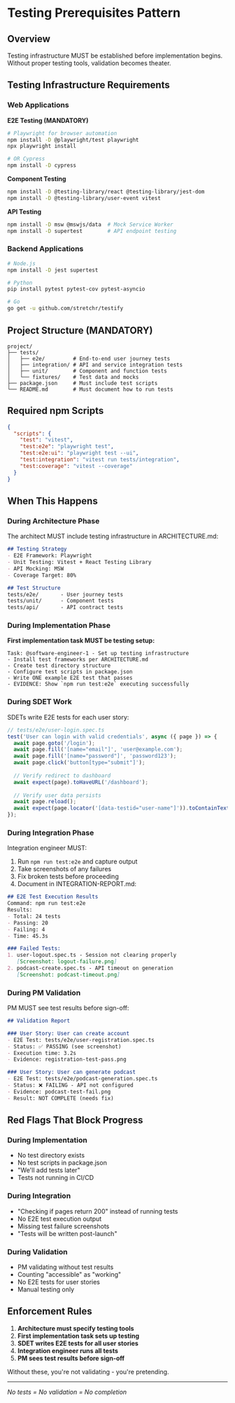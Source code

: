 # Testing Prerequisites Pattern

## Overview
Testing infrastructure MUST be established before implementation begins. Without proper testing tools, validation becomes theater.

## Testing Infrastructure Requirements

### Web Applications
**E2E Testing (MANDATORY)**
```bash
# Playwright for browser automation
npm install -D @playwright/test playwright
npx playwright install

# OR Cypress
npm install -D cypress
```

**Component Testing**
```bash
npm install -D @testing-library/react @testing-library/jest-dom
npm install -D @testing-library/user-event vitest
```

**API Testing**
```bash
npm install -D msw @mswjs/data  # Mock Service Worker
npm install -D supertest        # API endpoint testing
```

### Backend Applications
```bash
# Node.js
npm install -D jest supertest

# Python
pip install pytest pytest-cov pytest-asyncio

# Go
go get -u github.com/stretchr/testify
```

## Project Structure (MANDATORY)

```
project/
├── tests/
│   ├── e2e/         # End-to-end user journey tests
│   ├── integration/ # API and service integration tests
│   ├── unit/        # Component and function tests
│   └── fixtures/    # Test data and mocks
├── package.json     # Must include test scripts
└── README.md        # Must document how to run tests
```

## Required npm Scripts

```json
{
  "scripts": {
    "test": "vitest",
    "test:e2e": "playwright test",
    "test:e2e:ui": "playwright test --ui",
    "test:integration": "vitest run tests/integration",
    "test:coverage": "vitest --coverage"
  }
}
```

## When This Happens

### During Architecture Phase
The architect MUST include testing infrastructure in ARCHITECTURE.md:
```markdown
## Testing Strategy
- E2E Framework: Playwright
- Unit Testing: Vitest + React Testing Library
- API Mocking: MSW
- Coverage Target: 80%

## Test Structure
tests/e2e/       - User journey tests
tests/unit/      - Component tests
tests/api/       - API contract tests
```

### During Implementation Phase
**First implementation task MUST be testing setup:**
```
Task: @software-engineer-1 - Set up testing infrastructure
- Install test frameworks per ARCHITECTURE.md
- Create test directory structure
- Configure test scripts in package.json
- Write ONE example E2E test that passes
- EVIDENCE: Show `npm run test:e2e` executing successfully
```

### During SDET Work
SDETs write E2E tests for each user story:
```typescript
// tests/e2e/user-login.spec.ts
test('User can login with valid credentials', async ({ page }) => {
  await page.goto('/login');
  await page.fill('[name="email"]', 'user@example.com');
  await page.fill('[name="password"]', 'password123');
  await page.click('button[type="submit"]');
  
  // Verify redirect to dashboard
  await expect(page).toHaveURL('/dashboard');
  
  // Verify user data persists
  await page.reload();
  await expect(page.locator('[data-testid="user-name"]')).toContainText('John Doe');
});
```

### During Integration Phase
Integration engineer MUST:
1. Run `npm run test:e2e` and capture output
2. Take screenshots of any failures
3. Fix broken tests before proceeding
4. Document in INTEGRATION-REPORT.md:
```markdown
## E2E Test Execution Results
Command: npm run test:e2e
Results:
- Total: 24 tests
- Passing: 20
- Failing: 4
- Time: 45.3s

### Failed Tests:
1. user-logout.spec.ts - Session not clearing properly
   [Screenshot: logout-failure.png]
2. podcast-create.spec.ts - API timeout on generation
   [Screenshot: podcast-timeout.png]
```

### During PM Validation
PM MUST see test results before sign-off:
```markdown
## Validation Report

### User Story: User can create account
- E2E Test: tests/e2e/user-registration.spec.ts
- Status: ✅ PASSING (see screenshot)
- Execution time: 3.2s
- Evidence: registration-test-pass.png

### User Story: User can generate podcast
- E2E Test: tests/e2e/podcast-generation.spec.ts  
- Status: ❌ FAILING - API not configured
- Evidence: podcast-test-fail.png
- Result: NOT COMPLETE (needs fix)
```

## Red Flags That Block Progress

### During Implementation
- No test directory exists
- No test scripts in package.json
- "We'll add tests later"
- Tests not running in CI/CD

### During Integration
- "Checking if pages return 200" instead of running tests
- No E2E test execution output
- Missing test failure screenshots
- "Tests will be written post-launch"

### During Validation
- PM validating without test results
- Counting "accessible" as "working"
- No E2E tests for user stories
- Manual testing only

## Enforcement Rules

1. **Architecture must specify testing tools**
2. **First implementation task sets up testing**
3. **SDET writes E2E tests for all user stories**
4. **Integration engineer runs all tests**
5. **PM sees test results before sign-off**

Without these, you're not validating - you're pretending.

---
*No tests = No validation = No completion*